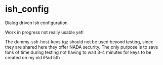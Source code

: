 # ish_config
Dialog driven ish configuration

Work in progress not really usable yet!

The dummy-ssh-host-keys.tgz should not be used beyond testing, since they are
shared here they offer NADA security. The only purpose is to save tons of time
during testing not having to wait 3-4 minutes for keys to be created on my
old iPad 5th
